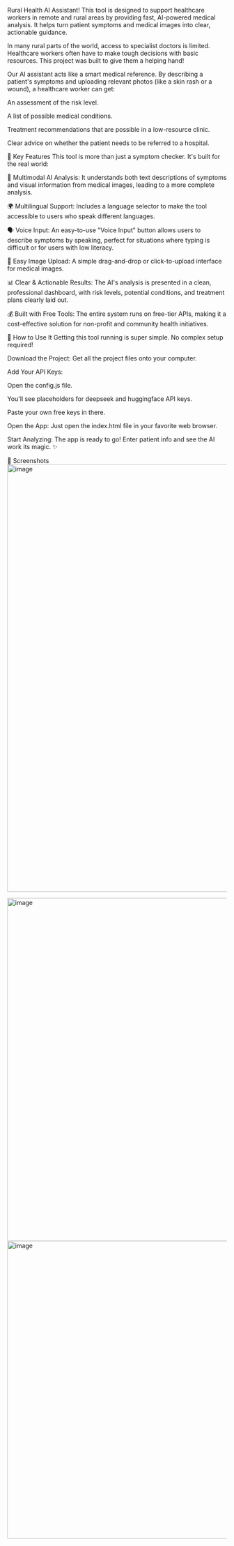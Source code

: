 Rural Health AI Assistant! This tool is designed to support healthcare workers in remote and rural areas by providing fast, AI-powered medical analysis. It helps turn patient symptoms and medical images into clear, actionable guidance.

In many rural parts of the world, access to specialist doctors is limited. Healthcare workers often have to make tough decisions with basic resources. This project was built to give them a helping hand!

Our AI assistant acts like a smart medical reference. By describing a patient's symptoms and uploading relevant photos (like a skin rash or a wound), a healthcare worker can get:

An assessment of the risk level.

A list of possible medical conditions.

Treatment recommendations that are possible in a low-resource clinic.

Clear advice on whether the patient needs to be referred to a hospital.

🚀 Key Features
This tool is more than just a symptom checker. It's built for the real world:

🧠 Multimodal AI Analysis: It understands both text descriptions of symptoms and visual information from medical images, leading to a more complete analysis.

🌍 Multilingual Support: Includes a language selector to make the tool accessible to users who speak different languages.

🗣️ Voice Input: An easy-to-use "Voice Input" button allows users to describe symptoms by speaking, perfect for situations where typing is difficult or for users with low literacy.

📸 Easy Image Upload: A simple drag-and-drop or click-to-upload interface for medical images.

📊 Clear & Actionable Results: The AI's analysis is presented in a clean, professional dashboard, with risk levels, potential conditions, and treatment plans clearly laid out.

💰 Built with Free Tools: The entire system runs on free-tier APIs, making it a cost-effective solution for non-profit and community health initiatives.

🏁 How to Use It
Getting this tool running is super simple. No complex setup required!

Download the Project: Get all the project files onto your computer.

Add Your API Keys:

Open the config.js file.

You'll see placeholders for deepseek and huggingface API keys.

Paste your own free keys in there.

Open the App: Just open the index.html file in your favorite web browser.

Start Analyzing: The app is ready to go! Enter patient info and see the AI work its magic. ✨

📸 Screenshots
<img width="1917" height="981" alt="image" src="https://github.com/user-attachments/assets/775fb9ac-525a-46f4-b460-465fe8711a14" />

<img width="1862" height="787" alt="image" src="https://github.com/user-attachments/assets/ee1a3fb6-855a-40ef-8df4-b608bae24f4d" />

<img width="1734" height="683" alt="image" src="https://github.com/user-attachments/assets/191bb9ec-9a81-4a8e-830e-32361be465a5" />


